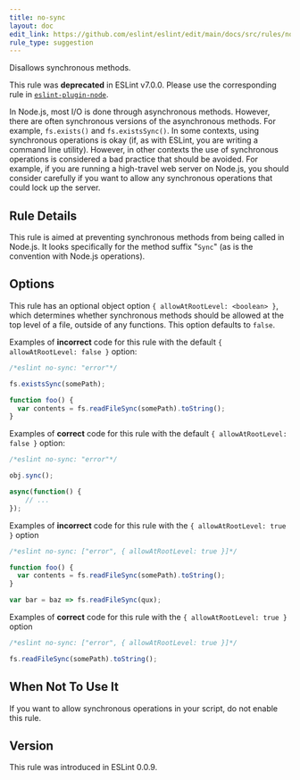 ```yaml
---
title: no-sync
layout: doc
edit_link: https://github.com/eslint/eslint/edit/main/docs/src/rules/no-sync.md
rule_type: suggestion
---
```


Disallows synchronous methods.

This rule was **deprecated** in ESLint v7.0.0. Please use the corresponding rule in [`eslint-plugin-node`](https://github.com/mysticatea/eslint-plugin-node).

In Node.js, most I/O is done through asynchronous methods. However, there are often synchronous versions of the asynchronous methods. For example, `fs.exists()` and `fs.existsSync()`. In some contexts, using synchronous operations is okay (if, as with ESLint, you are writing a command line utility). However, in other contexts the use of synchronous operations is considered a bad practice that should be avoided. For example, if you are running a high-travel web server on Node.js, you should consider carefully if you want to allow any synchronous operations that could lock up the server.

## Rule Details

This rule is aimed at preventing synchronous methods from being called in Node.js. It looks specifically for the method suffix "`Sync`" (as is the convention with Node.js operations).

## Options

This rule has an optional object option `{ allowAtRootLevel: <boolean> }`, which determines whether synchronous methods should be allowed at the top level of a file, outside of any functions. This option defaults to `false`.

Examples of **incorrect** code for this rule with the default `{ allowAtRootLevel: false }` option:

```js
/*eslint no-sync: "error"*/

fs.existsSync(somePath);

function foo() {
  var contents = fs.readFileSync(somePath).toString();
}
```

Examples of **correct** code for this rule with the default `{ allowAtRootLevel: false }` option:

```js
/*eslint no-sync: "error"*/

obj.sync();

async(function() {
    // ...
});
```

Examples of **incorrect** code for this rule with the `{ allowAtRootLevel: true }` option

```js
/*eslint no-sync: ["error", { allowAtRootLevel: true }]*/

function foo() {
  var contents = fs.readFileSync(somePath).toString();
}

var bar = baz => fs.readFileSync(qux);
```

Examples of **correct** code for this rule with the `{ allowAtRootLevel: true }` option

```js
/*eslint no-sync: ["error", { allowAtRootLevel: true }]*/

fs.readFileSync(somePath).toString();
```

## When Not To Use It

If you want to allow synchronous operations in your script, do not enable this rule.

## Version

This rule was introduced in ESLint 0.0.9.
